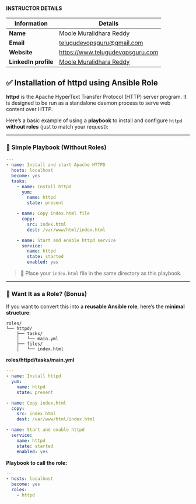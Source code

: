 #### INSTRUCTOR DETAILS

|  Information             | Details                                                                      |
|----------------------    |------------------------------------------------------------------------------|
| **Name**                 | Moole Muralidhara Reddy                                                      |
| **Email**                | telugudevopsguru@gmail.com                                                |
| **Website**              | https://www.telugudevopsguru.com               |
| **LinkedIn profile**     | [Moole Muralidhara Reddy](https://www.linkedin.com/in/moole-muralidhara-reddy) |

## ✅ **Installation of httpd using Ansible Role**

**httpd** is the Apache HyperText Transfer Protocol (HTTP) server program. It is designed to be run as a standalone daemon process to serve web content over HTTP.

Here’s a basic example of using a **playbook** to install and configure `httpd` **without roles** (just to match your request):

---

### 🔧 **Simple Playbook (Without Roles)**

```yaml
---
- name: Install and start Apache HTTPD
  hosts: localhost
  become: yes
  tasks:
    - name: Install httpd
      yum:
        name: httpd
        state: present

    - name: Copy index.html file
      copy:
        src: index.html
        dest: /var/www/html/index.html

    - name: Start and enable httpd service
      service:
        name: httpd
        state: started
        enabled: yes
```

> 📝 Place your `index.html` file in the same directory as this playbook.

---

### 📁 Want It as a Role? (Bonus)

If you want to convert this into a **reusable Ansible role**, here’s the **minimal structure**:

```
roles/
└── httpd/
    ├── tasks/
    │   └── main.yml
    ├── files/
    │   └── index.html
```

**roles/httpd/tasks/main.yml**

```yaml
---
- name: Install httpd
  yum:
    name: httpd
    state: present

- name: Copy index.html
  copy:
    src: index.html
    dest: /var/www/html/index.html

- name: Start and enable httpd
  service:
    name: httpd
    state: started
    enabled: yes
```

**Playbook to call the role:**

```yaml
---
- hosts: localhost
  become: yes
  roles:
    - httpd
```
